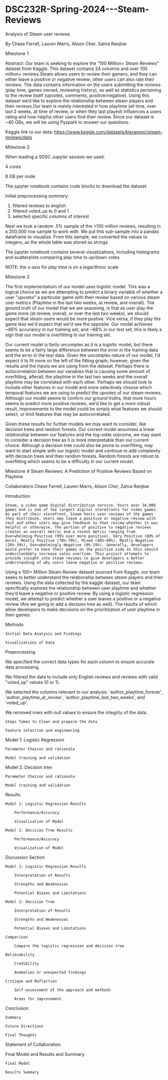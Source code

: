 # DSC232R-Spring-2024---Steam-Reviews
Analysis of Steam user reviews

By Chase Farrell, Lauren Marrs, Alison Cher, Sahra Ranjbar

Milestone 1:

Abstract:
Our team is seeking to explore the “100 Million+ Steam Reviews” dataset from Kaggle. This dataset contains 24 columns and over 100 million+ reviews.Steam allows users to review their gamers, and they can either leave a positive or negative review; other users can also rate their reviews. The data contains information on the users submitting the reviews (play time, games owned, reviewing history), as well as statistics pertaining to the review itself (upvotes, comments, positive/negative). Using this dataset we’d like to explore the relationship between steam players and their reviews.Our team is mainly interested in how playtime (all time, over last 2 weeks, at time of review, or when they last played) influences a users rating and how helpful other users find their review. Since our dataset is ~40 GBs, we will be using Pyspark to answer our questions. 

Kaggle link to our data:
https://www.kaggle.com/datasets/kieranpoc/steam-reviews/data 

Milestone 2:

When loading a SDSC Jupyter session we used:

4 cores

8 GB per node

The jupyter notebook contains code blocks to download the dataset.

Initial preprocessing summary:
1. filtered reviews to english
2. filtered voted_up to 0 and 1
3. selected specific columns of interest

Next we took a random .5% sample of the >100 million reviews, resulting in a 200,000 row sample to work with.
We put this sub-sample into a pandas dataframe to visualize.
From this sample, we converted the values to integers, as the whole table was stored as strings.

The jupyter notebook contains several visualizations, including histograms and scatterplots comparing play time to up/down votes.

NOTE: the x-axis for play time is on a logarithmic scale

Milestone 3 

The first implementatioin of our model uses logistic model. This was a logical choice as we are attempting to predict a binary variable of whether a user "upvotes" a particular game with their review based on various steam user metrics (Playtime in the last two weeks, at review, and overall). The ground truth of our model that we are assuming, is that as user play the game more (at review, overall, or over the last two weeks), we should expect that steam users would be more postive. Vice versa, if they play the game less we'd expect that we'd see the opposite. Our model achieves ~86% accurancy in our training set, and ~68% in our test set, this is likely a sign that our model is overfitting to our training set.

Our current model is farily uncomplex as it is a logistic model, but there seems to be a fairly large difference between the error in the training data and the error in the test data. Given the uncomplex nature of our model, I'd expect it to fit more on the left of the fitting graph; however, given the results and the inputs we are using from the dataset. Perhaps there is autocorrelation between our variables that is causing some amount of overfitting, afterall, the playtime in the last two weeks and the overall playtime may be correlated with each other. Perhaps we should look to include other features in our model and more selectively choose which temporal features we are using to predict the upvotes of our steam reviews. Although our model seems to confirm our ground truths, that more hours seems to predict more positive reviews, we'd like to get a more robust result, improvements to the model could be simply what features we should select, or limit features that may be autocorrelated.

Given these results for further models we may want to consider, like decision trees and random forests. Our current model assumses a linear relationship between our features and the log-odds outcome, we may want to consider a decision tree as it is more interpretable than our current choice. Although a decision tree could also be prone to overfitting, may want to start simple with our logistic model and continue to add complexity with decision trees and then random forests. Random forests are robust to overfitting which seems to be a difficulty in our current model.

Milestone 4
Steam Reviews: A Prediction of Positive Reviews Based on Playtime

Collaborators
Chase Farrell, Lauren Marrs, Alison Cher, Zahra Ranjbar

Introduction

	Steam, a video game digital distribution service, hosts over 34,000 games and is one of the largest digital storefronts for video games. As part of their storefront, Steam hosts user reviews of the games they distribute. Users may leave a positive or negative review with text and other users may give feedback to that review whether it was helpful or otherwise. The portion of positive to negative reviews creates an overall metric and a recent metric ranging from Overwhelming Positive (95% over more positive), Very Positive (80% of more), Mostly Positive (70%-79%), Mixed (40%-69%), Mostly Negative (20%-39%), Overwhelmingly Negative (0%-19%). Generally, developers would prefer to have their games on the positive side as this should understandably increase sales overtime. This project attempts to provide insight into steam reviews to give developers a better understanding of why users leave negative or positive reviews. 
Using a 100+ Million Steam Review dataset sourced from Kaggle, our team seeks to better understand the relationship between steam players and their reviews. Using the data collected by the kaggle dataset, our team specifically explores the relationship between user playtime and whether they’d leave a negative or positive review. By using a logistic regression model, we attempt to predict whether a user leaves a positive or a negative review (Are we going to add a decision tree as well). The results of which allow developers to make decisions on the prioritization of user playtime in their games.

Methods

	Initial Data Analysis and Findings
	
	Visualizations of Data

Preprocessing

We specified the correct data types for each column to ensure accurate data processing.

We filtered the data to include only English reviews and reviews with valid "voted_up" values (0 or 1).

We selected the columns relevant to our analysis: 'author_playtime_forever', 'author_playtime_at_review', 'author_playtime_last_two_weeks', and 'voted_up'.

We removed rows with null values to ensure the integrity of the data.


	Steps Taken to Clean and prepare the data

	Feature selection and engineering

Model 1: Logistic Regression

	Parameter Choices and rationale

	Model training and validation

Model 2: Decision tree

	Parameter Choices and rationale

	Model training and validation

Results

	Model 1: Logistic Regression Results
	
		Performance/Accuracy
	
		Visualization of Model

	Model 2: Decision Tree Results
	
		Performance/Accuracy
		
		Visualization of Model

Discussion Section

	Model 1: Logistic Regression Results

		Interpretation of Results

		Strengths and Weaknesses

		Potential Biases and Limitations

	Model 2: Decision Tree

		Interpretation of Results

		Strengths and Weaknesses

		Potential Biases and Limitations

	Comparison

		Compare the logistic regression and decision tree
		
	Believability
		
		Credibility

		Anomalies or unexpected findings

	Critique and Reflection

		Self-assessment of the approach and methods

		Areas for improvement
		
Conclusion

	Summary

	Future Directions
	
	Final Thoughts


Statement of Collaboration


Final Model and Results and Summary

	Final Model

	Results Summary

